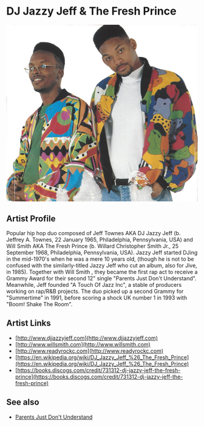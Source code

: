 # DJ Jazzy Jeff & The Fresh Prince

![](../../assets/artists/DJ_Jazzy_Jeff_and_The_Fresh_Prince.png)

## Artist Profile

Popular hip hop duo composed of Jeff Townes AKA DJ Jazzy Jeff (b. Jeffrey A. Townes, 22 January 1965, Philadelphia, Pennsylvania, USA) and Will Smith AKA The Fresh Prince (b. Willard Christopher Smith Jr., 25 September 1968, Philadelphia, Pennsylvania, USA).
Jazzy Jeff started DJing in the mid-1970's when he was a mere 10 years old, (though he is not to be confused with the similarly-titled Jazzy Jeff who cut an album, also for Jive, in 1985). 
Together with Will Smith , they became the first rap act to receive a Grammy Award for their second 12" single "Parents Just Don't Understand". 
Meanwhile, Jeff founded "A Touch Of Jazz Inc", a stable of producers working on rap/R&B projects. The duo picked up a second Grammy for "Summertime" in 1991, before scoring a shock UK number 1 in 1993 with "Boom! Shake The Room". 

## Artist Links

- [http://www.djjazzyjeff.com](http://www.djjazzyjeff.com)
- [http://www.willsmith.com](http://www.willsmith.com)
- [http://www.readyrockc.com](http://www.readyrockc.com)
- [https://en.wikipedia.org/wiki/DJ_Jazzy_Jeff_%26_The_Fresh_Prince](https://en.wikipedia.org/wiki/DJ_Jazzy_Jeff_%26_The_Fresh_Prince)
- [https://books.discogs.com/credit/731312-dj-jazzy-jeff-the-fresh-prince](https://books.discogs.com/credit/731312-dj-jazzy-jeff-the-fresh-prince)


## See also

- [Parents Just Don't Understand](Parents_Just_Dont_Understand.md)
